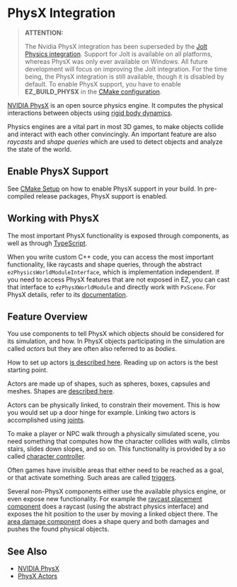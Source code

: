 # PhysX Integration

> **ATTENTION:**
>
> The Nvidia PhysX integration has been superseded by the [Jolt Physics integration](../jolt/jolt-overview.md). Support for Jolt is available on all platforms, whereas PhysX was only ever available on Windows.
> All future development will focus on improving the Jolt integration. For the time being, the PhysX integration is still available, though it is disabled by default. To enable PhysX support, you have to enable **EZ_BUILD_PHYSX** in the [CMake configuration](../../build/cmake-config.md).

[NVIDIA PhysX](https://github.com/NVIDIAGameWorks/PhysX) is an open source physics engine. It computes the physical interactions between objects using [rigid body dynamics](https://en.wikipedia.org/wiki/Rigid_body_dynamics).

Physics engines are a vital part in most 3D games, to make objects collide and interact with each other convincingly. An important feature are also *raycasts* and *shape queries* which are used to detect objects and analyze the state of the world.

## Enable PhysX Support

See [CMake Setup](../../build/cmake-config.md) on how to enable PhysX support in your build. In pre-compiled release packages, PhysX support is enabled.

## Working with PhysX

The most important PhysX functionality is exposed through components, as well as through [TypeScript](../../custom-code/typescript/typescript-overview.md).

When you write custom C++ code, you can access the most important functionality, like raycasts and shape queries, through the abstract `ezPhysicsWorldModuleInterface`, which is implementation independent. If you need to access PhysX features that are not exposed in EZ, you can cast that interface to `ezPhysXWorldModule` and directly work with `PxScene`. For PhysX details, refer to its [documentation](https://gameworksdocs.nvidia.com/simulation.html).

## Feature Overview

You use components to tell PhysX which objects should be considered for its simulation, and how. In PhysX objects participating in the simulation are called *actors* but they are often also referred to as *bodies*.

How to set up actors [is described here](actors/physx-actors.md). Reading up on actors is the best starting point.

Actors are made up of shapes, such as spheres, boxes, capsules and meshes. Shapes are [described here](collision-shapes/physx-shapes.md).

Actors can be physically linked, to constrain their movement. This is how you would set up a door hinge for example. Linking two actors is accomplished using [joints](joints/physx-joints.md).

To make a player or NPC walk through a physically simulated scene, you need something that computes how the character collides with walls, climbs stairs, slides down slopes, and so on. This functionality is provided by a so called [character controller](special/physx-character-controller.md).

Often games have invisible areas that either need to be reached as a goal, or that activate something. Such areas are called [triggers](actors/physx-trigger-component.md).

Several non-PhysX components either use the available physics engine, or even expose new functionality. For example the [raycast placement component](../../gameplay/raycast-placement-component.md) does a raycast (using the abstract physics interface) and exposes the hit position to the user by moving a linked object there. The [area damage component](../../gameplay/area-damage-component.md) does a shape query and both damages and pushes the found physical objects.

## See Also


* [NVIDIA PhysX](https://github.com/NVIDIAGameWorks/PhysX)
* [PhysX Actors](actors/physx-actors.md)

